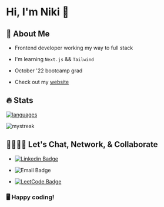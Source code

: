 # Hi, I'm Niki 👋

## 📖 About Me

- Frontend developer working my way to full stack

- I'm learning `Next.js` && `Tailwind`

- October '22 bootcamp grad

- Check out my [website](https://nrennercodes.com/)

## 🔥 Stats 

<a href=""> <img align="center" src="https://github-readme-stats-sigma-five.vercel.app/api/top-langs/?username=nrenner0211&theme=react&line_height=40" alt="languages"/> </a>

<img src="https://github-readme-streak-stats.herokuapp.com/?user=nrenner0211&theme=react" alt="mystreak"/>

## 🫱🏻‍🫲🏾 Let's Chat, Network, & Collaborate

- [![Linkedin Badge](https://img.shields.io/badge/nrenner0211-0077B5?style=for-the-badge&logo=linkedin&logoColor=white&link=https://www.linkedin.com/in/nicolette-renner/)](https://www.linkedin.com/in/nicolette-renner/)

- ![Email Badge](https://img.shields.io/badge/nrenner@nrennercodes.com-D14836?style=for-the-badge&logo=gmail&logoColor=white)

- [![LeetCode Badge](https://img.shields.io/badge/-LeetCode-FFA116?style=for-the-badge&logo=LeetCode&logoColor=black&link=https://www.leetcode.com/nrenner0211/)](https://www.leetcode.com/nrenner0211/)

### 🖥️ Happy coding!
